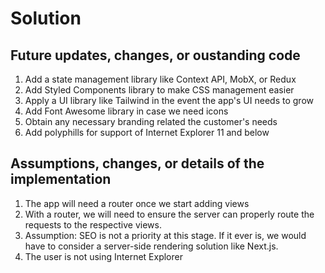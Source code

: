 # Solution

## Future updates, changes, or oustanding code

1. Add a state management library like Context API, MobX, or Redux
2. Add Styled Components library to make CSS management easier
3. Apply a UI library like Tailwind in the event the app's UI needs to grow
4. Add Font Awesome library in case we need icons
5. Obtain any necessary branding related the customer's needs
6. Add polyphills for support of Internet Explorer 11 and below

## Assumptions, changes, or details of the implementation

1. The app will need a router once we start adding views
2. With a router, we will need to ensure the server can properly route the requests to the respective views.
3. Assumption: SEO is not a priority at this stage. If it ever is, we would have to consider a server-side rendering solution like Next.js.
4. The user is not using Internet Explorer